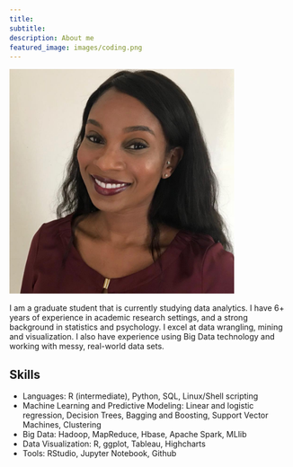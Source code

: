 ```yaml
---
title:
subtitle:
description: About me
featured_image: images/coding.png
---
```


<img src="images/headshot.jpg" width="400">


I am a graduate student that is currently studying data analytics.  I have 6+ years of experience in academic research settings, and a strong background in statistics and psychology.  I excel at data wrangling, mining and visualization.  I also have experience using Big Data technology and working with messy, real-world data sets.

## Skills

* Languages: R (intermediate), Python, SQL, Linux/Shell scripting
* Machine Learning and Predictive Modeling: Linear and logistic regression, Decision Trees, Bagging and Boosting, Support Vector Machines, Clustering
* Big Data: Hadoop, MapReduce, Hbase, Apache Spark, MLlib
* Data Visualization: R, ggplot, Tableau, Highcharts
* Tools: RStudio, Jupyter Notebook, Github

